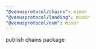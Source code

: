 ```yaml
---
"@venusprotocol/chains": minor
"@venusprotocol/landing": minor
"@venusprotocol/evm": minor
---
```


publish chains package
